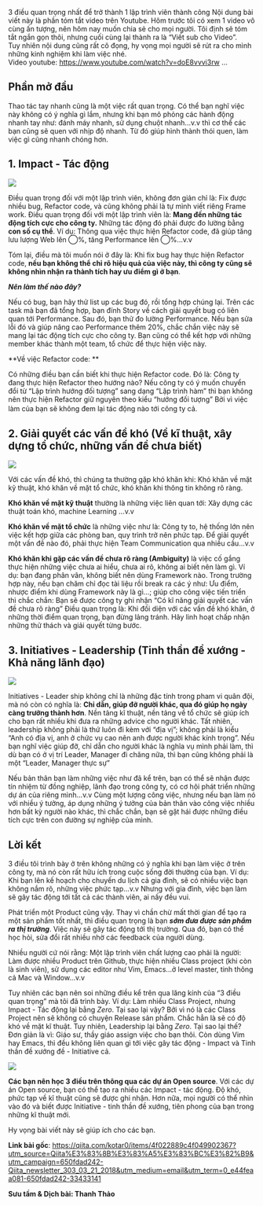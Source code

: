 3 điều quan trọng nhất để trở thành 1 lập trình viên thành công
Nội dung bài viết này là phần tóm tắt video trên Youtube.
Hôm trước tôi có xem 1 video vô cùng ấn tượng, nên hôm nay muốn chia sẻ cho mọi người.
Tôi định sẽ tóm tắt ngắn gọn thôi, nhưng cuối cùng lại thành ra là “Viết sub cho Video”.  
Tuy nhiên nội dung cũng rất cô đọng, hy vọng mọi người sẽ rút ra cho mình những kinh nghiệm khi làm việc nhé.  
Video youtube: https://www.youtube.com/watch?v=doE8vvvi3rw …

## Phần mở đầu

Thao tác tay nhanh cũng là một việc rất quan trọng.  Có thể bạn nghĩ việc này không có ý nghĩa gì lắm, nhưng khi bạn mô phỏng các hành động nhanh tay như: đánh máy nhanh, sử dụng chuột nhanh...v.v thì cơ thể các bạn cũng sẽ quen với nhịp độ nhanh. Từ đó giúp hình thành thói quen, làm việc gì cũng nhanh chóng hơn.

## 1. Impact - Tác động

![](https://images.viblo.asia/30b505b5-e2a1-4122-9fe2-e5dca770bd3b.jpg)

Điều quan trọng đối với một lập trình viên, không đơn giản chỉ là: Fix được nhiều bug, Refactor code, và cũng không phải là tự mình viết riêng Frame work.
Điều quan trọng đối với một lập trình viên là: **Mang đến những tác động tích cực cho công ty.**
Những tác động đó phải được đo lường bằng **con số cụ thể**. 
Ví dụ: Thông qua việc thực hiện Refactor code, đã giúp tăng lưu lượng Web lên ◯%, tăng Performance lên ◯%...v.v

Tóm lại, điều mà tôi muốn nói ở đây là:
Khi fix bug hay thực hiện Refactor code, **nếu bạn không thể chỉ rõ hiệu quả của việc này, thì công ty cũng sẽ không nhìn nhận ra thành tích hay ưu điểm gì ở bạn**.

***Nên làm thế nào đây?***

Nếu có bug, bạn hãy thử list up các bug đó, rồi tổng hợp chúng lại. 
Trên các task mà bạn đã tổng hợp, bạn đính Story về cách giải quyết bug có liên quan tới Performance.  Sau đó, bạn thử đo lường Performance. 
Nếu bạn sửa lỗi đó và giúp nâng cao Performance thêm 20%, chắc chắn việc này sẽ mang lại tác động tích cực cho công ty.
Bạn cũng có thể kết hợp với những member khác thành một team, tổ chức để thực hiện việc này.

**Về việc Refactor code: **

Có những điều bạn cần biết khi thực hiện Refactor code. 
Đó là: Công ty đang thực hiện Refactor theo hướng nào? 
Nếu công ty có ý muốn chuyển đổi từ “Lập trình hướng đối tượng” sang dạng “Lập trình hàm”  thì bạn không nên thực hiện Refactor giữ nguyên theo kiểu “hướng đối tượng” Bởi vì việc làm của bạn sẽ không đem lại tác động nào tới công ty cả.　

## 2. Giải quyết các vấn đề khó  (Về kĩ thuật, xây dựng tổ chức, những vấn đề chưa biết)
![](https://images.viblo.asia/8d2f5e61-92bb-452a-a118-4ca306a8463e.jpg)

Với các vấn đề khó, thì chúng ta thường gặp khó khăn khi: Khó khăn về mặt kỹ thuật, khó khăn về mặt tổ chức, khó khăn khi thông tin không rõ ràng.

**Khó khăn về mặt kỹ thuật** thường là những việc liên quan tới: Xây dựng các thuật toán khó, machine Learning ...v.v

**Khó khăn về mặt tổ chức** là những việc như là: Công ty to, hệ thống lớn nên việc kết hợp giữa các phòng ban, quy trình trở nên phức tạp. Để giải quyết một vấn đề nào đó, phải thực hiện Team Communication qua nhiều cầu...v.v 

**Khó khăn khi gặp các vấn đề chưa rõ ràng (Ambiguity)**
là việc cố gắng thực hiện những việc chưa ai hiểu, chưa ai rõ, không ai biết  nên làm gì.
Ví dụ: bạn đang phân vân, không biết nên dùng Framework nào. Trong trường hợp này, nếu bạn chăm chỉ đọc tài liệu rồi break ra các ý như: Ưu điểm, nhược điểm khi dùng Framework này là gì…; giúp cho công việc tiến triển thì chắc chắn: Bạn sẽ được công ty ghi nhận “Có kĩ năng giải quyết các vấn đề chưa rõ ràng”
Điều quan trọng là:  Khi đối diện với các vấn đề khó khăn, ở những thời điểm quan trọng, bạn đừng lảng tránh. Hãy linh hoạt chấp nhận những thử thách và giải quyết từng bước.

## 3. Initiatives - Leadership (Tinh thần đề xướng - Khả năng lãnh đạo)

![](https://images.viblo.asia/79d09a49-ecab-4766-9b61-e644b7825a72.png)

Initiatives - Leader ship không chỉ là những đặc tính trong pham vi quân đội, mà nó còn có nghĩa là: **Chỉ dẫn, giúp đỡ người khác, qua đó giúp họ ngày càng trưởng thành hơn**.
Nền tảng kĩ thuật, nền tảng về tổ chức sẽ giúp ích cho bạn rất nhiều khi đưa ra những advice cho người khác.
Tất nhiên, leadership không phải là thứ luôn đi kèm với “địa vị”; không phải là kiểu “Anh có địa vị, anh ở chức vụ cao nên anh được người khác kính trọng”.  Nếu bạn nghĩ việc giúp đỡ, chỉ dẫn cho người khác là nghĩa vụ mình phải làm, thì dù bạn có ở vị trí Leader, Manager đi chăng nữa, thì bạn cũng không phải là một “Leader, Manager thực sự” 

Nếu bản thân bạn làm những việc như đã kể trên, bạn có thể sẽ nhận được tín nhiệm từ đồng nghiệp, lãnh đạo trong công ty, có cơ hội phát triển những dự án của riêng mình...v.v
Cùng một lượng công việc, nhưng nếu bạn làm nó với nhiều ý tưởng, áp dụng những ý tưởng của bản thân vào công việc nhiều hơn bất kỳ người nào khác, thì chắc chắn, bạn sẽ gặt hái được những điều tích cực trên con đường sự nghiệp của mình. 

## Lời kết

3 điều tôi trình bày ở trên không những có ý nghĩa khi bạn làm việc ở trên công ty, mà nó còn rất hữu ích trong cuộc sống đời thường của bạn.
Ví dụ: Khi bạn lên kế hoạch cho chuyến du lịch cả gia đình, sẽ có nhiều việc bạn không nắm rõ, những việc phức tạp...v.v Nhưng với gia đình, việc bạn làm sẽ gây tác động tới tất cả các thành viên, ai nấy đều vui. 

Phát triển một Product cũng vậy. Thay vì chần chừ mất thời gian để tạo ra một sản phẩm tốt nhất, thì điều quan trọng là bạn ***sớm đưa được sản phẩm ra thị trường***. Việc này sẽ gây tác động tới thị trường. Qua đó, bạn có thể học hỏi, sửa đổi rất nhiều nhờ các feedback của người dùng.

Nhiều người cứ nói rằng: Một lập trình viên chất lượng cao phải là người: Làm được nhiều Product trên Github, thực hiện nhiều Class project (khi còn là sinh viên),  sử dụng các editor như Vim, Emacs...ở level master, tinh thông cả Mac và Window...v.v 

Tuy nhiên các bạn nên soi những điều kể trên qua lăng kính của “3 điều quan trọng” mà tôi đã trình bày. 
Ví dụ: Làm nhiều Class Project, nhưng Impact - Tác động lại bằng *Zero*. Tại sao lại vậy? 
Bởi vì nó là các Class Project nên sẽ không có chuyện Release sản phẩm.
Chắc hẳn là sẽ có độ khó về mặt kĩ thuật. Tuy nhiên, Leadership lại bằng *Zero*. 
Tại sao lại thế?  Đơn giản là vì: Giáo sư, thầy giáo assign việc cho bạn thôi. 
Còn dùng Vim hay Emacs, thì đều không liên quan gì tới việc gây tác động - Impact và Tinh thần đề xướng đề - Initiative cả.

![](https://images.viblo.asia/27ca42c2-db1e-4ce3-b1c4-333a3c91e7e6.jpg)

**Các bạn nên học 3 điều trên thông qua các dự án Open source**. Với các dự án Open source, bạn có thể tạo ra nhiều các Impact - tác động. Độ khó, phức tạp về kĩ thuật cũng sẽ được ghi nhận. Hơn nữa, mọi người có thể nhìn vào đó và biết được Initiative - tinh thần đề xướng, tiên phong của bạn trong những kĩ thuật mới.

Hy vọng bài viết này sẽ giúp ích cho các bạn.

**Link bài gốc**: https://qiita.com/kotar0/items/4f022889c4f049902367?utm_source=Qiita%E3%83%8B%E3%83%A5%E3%83%BC%E3%82%B9&utm_campaign=650fdad242-Qiita_newsletter_303_03_21_2018&utm_medium=email&utm_term=0_e44feaa081-650fdad242-33433141
 
**Sưu tầm & Dịch bài: Thanh Thảo**